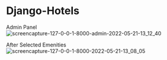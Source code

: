# Django-Hotels
  Admin Panel
![screencapture-127-0-0-1-8000-admin-2022-05-21-13_12_40](https://user-images.githubusercontent.com/98261745/169644003-106e69db-adbd-4483-8e7a-967e3ee2a353.png)

After Selected Emenities
![screencapture-127-0-0-1-8000-2022-05-21-13_08_05](https://user-images.githubusercontent.com/98261745/169644074-f523c121-41f2-4f48-a617-74b9fe96710f.png)
